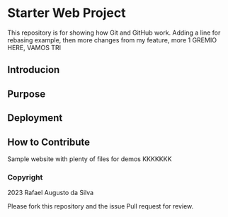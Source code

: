 # Starter Web Project

This repository is for showing how Git and GitHub work. Adding a line for rebasing example, then more changes from my feature, more 1 GREMIO HERE, VAMOS TRI

## Introducion
## Purpose
## Deployment
## How to Contribute

Sample website with plenty of files for demos
KKKKKKK


### Copyright
2023 Rafael Augusto da Silva


Please fork this repository and the issue Pull request for review.